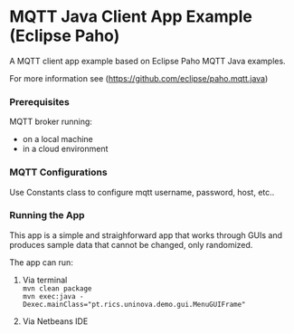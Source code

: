 # MQTT Java Client App Example (Eclipse Paho) 

A MQTT client app example based on Eclipse Paho MQTT Java examples.

For more information see (https://github.com/eclipse/paho.mqtt.java)

### Prerequisites

MQTT broker running:
* on a local machine
* in a cloud environment

### MQTT Configurations

Use Constants class to configure mqtt username, password, host, etc..

### Running the App

This app is a simple and straighforward app that works through GUIs and produces sample data that cannot be changed, only randomized.

The app can run:

1. Via terminal <br/>`mvn clean package` <br/>`mvn exec:java -Dexec.mainClass="pt.rics.uninova.demo.gui.MenuGUIFrame"`

2. Via Netbeans IDE


